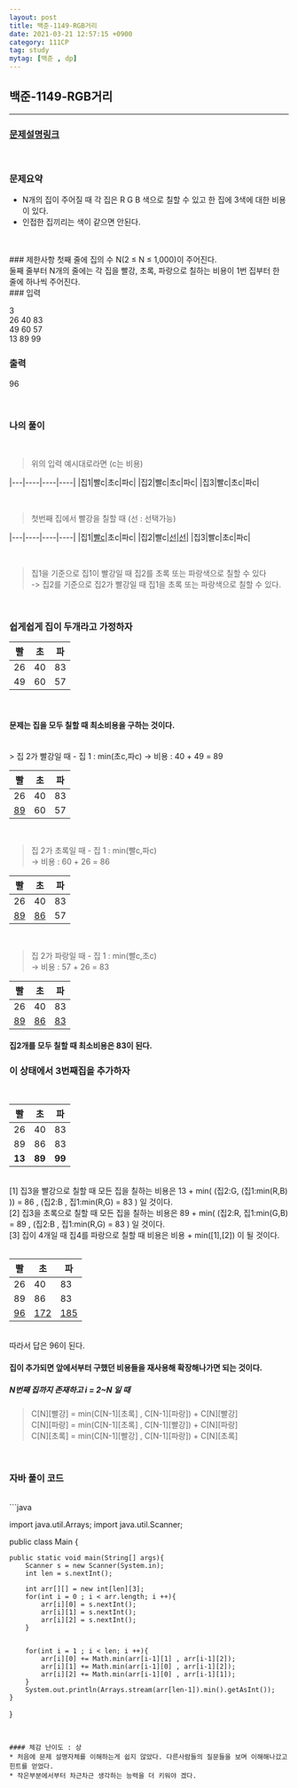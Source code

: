 ```yaml
---
layout: post
title: 백준-1149-RGB거리
date: 2021-03-21 12:57:15 +0900
category: 111CP
tag: study
mytag: [백준 , dp]
---
```


## 백준-1149-RGB거리

---
### [문제설명링크   ](https://www.acmicpc.net/problem/1149)
<br>  

### 문제요약
* N개의 집이 주어질 때 각 집은 R G B 색으로 칠할 수 있고 한 집에 3색에 대한 비용이 있다.
* 인접한 집끼리는 색이 같으면 안된다.
<br>  



<br>
### 제한사항
첫째 줄에 집의 수 N(2 ≤ N ≤ 1,000)이 주어진다. <br>
둘째 줄부터 N개의 줄에는 각 집을 빨강, 초록, 파랑으로 칠하는 비용이 1번 집부터 한 줄에 하나씩 주어진다. 

<br>
### 입력

3<br>
26 40 83<br>
49 60 57<br>
13 89 99<br>

  

### 출력

96


<br>

### 나의 풀이<br>  

  
<br>

> 위의 입력 예시대로라면 (c는 비용)  


|---|----|----|----|
|집1|빨c|초c|파c|
|집2|빨c|초c|파c|
|집3|빨c|초c|파c|

<br>

> 첫번째 집에서 빨강을 칠할 때 (선 : 선택가능)


|---|----|----|----|
|집1|[빨c](#)|초c|파c|
|집2|빨c|[선](#)|[선](#)|
|집3|빨c|초c|파c|  
 
<br>

> 집1을 기준으로 집1이 빨강일 때 집2를 초록 또는 파랑색으로 칠할 수 있다 <br>
-> 집2를 기준으로 집2가 빨강일 때 집1을 초록 또는 파랑색으로 칠할 수 있다.<br>  

<br>  
  
### 쉽게쉽게 집이 두개라고 가정하자

|빨|초|파|
|---|---|---|
|26|40|83|
|49|60|57|  

<br>

#### 문제는 집을 모두 칠할 때 최소비용을 구하는 것이다.  <br>  
  
  

<br>
> 집 2가 빨강일 때 - 집 1 : min(초c,파c)  
-> 비용 : 40 + 49 = 89

|빨|초|파|
|---|---|---|
|26|40|83|
|[89](#)|60|57|  
  
<br>

> 집 2가 초록일 때 - 집 1 : min(빨c,파c)  
-> 비용 : 60 + 26 = 86
  
|빨|초|파|
|---|---|---|
|26|40|83|
|[89](#)|[86](#)|57|  
  
<br>  

> 집 2가 파랑일 때 - 집 1 : min(빨c,초c)  
-> 비용 : 57 + 26 = 83
  
|빨|초|파|
|---|---|---|
|26|40|83|
|[89](#)|[86](#)|[83](#)|  


#### 집2개를 모두 칠할 때 최소비용은 83이 된다.

### 이 상태에서 3번째집을 추가하자
<br>  

|빨|초|파|
|---|---|---|
|26|40|83|
|89|86|83|
|**13**|**89**|**99**|

<br>
[1] 집3을 빨강으로 칠할 때 모든 집을 칠하는 비용은 13 + min( (집2:G, (집1:min(R,B) )) = 86 , (집2:B , 집1:min(R,G) = 83   ) 일 것이다. <br>
[2] 집3을 초록으로 칠할 때 모든 집을 칠하는 비용은 89 + min( (집2:R, 집1:min(G,B) = 89 , (집2:B , 집1:min(R,G) = 83  ) 일 것이다. <br>
[3] 집이 4개일 때 집4를 파랑으로 칠할 때 비용은 비용 + min([1],[2]) 이 될 것이다. <br>  

<br>  

|빨|초|파|
|---|---|---|
|26|40|83|
|89|86|83|
|[96](#)|[172](#)|[185](#)|
  
<br>
따라서 답은 96이 된다.

<br>  

#### 집이 추가되면 앞에서부터 구했던 비용들을 재사용해 확장해나가면 되는 것이다.
  
##### N번째 집까지 존재하고  i = 2~N 일 때<br>  

> C[N][빨강] = min(C[N-1][초록] , C[N-1][파랑]) + C[N][빨강]<br>
> C[N][파랑] = min(C[N-1][초록] , C[N-1][빨강]) + C[N][파랑]<br>
> C[N][초록] = min(C[N-1][빨강] , C[N-1][파랑]) + C[N][초록]<br>



<br>  


### 자바 풀이 코드  

<br>
```java

import java.util.Arrays;
import java.util.Scanner;

public class Main {

    public static void main(String[] args){
        Scanner s = new Scanner(System.in);
        int len = s.nextInt();

        int arr[][] = new int[len][3];
        for(int i = 0 ; i < arr.length; i ++){
            arr[i][0] = s.nextInt();
            arr[i][1] = s.nextInt();
            arr[i][2] = s.nextInt();
        }


        for(int i = 1 ; i < len; i ++){
            arr[i][0] += Math.min(arr[i-1][1] , arr[i-1][2]);
            arr[i][1] += Math.min(arr[i-1][0] , arr[i-1][2]);
            arr[i][2] += Math.min(arr[i-1][0] , arr[i-1][1]);
        }
        System.out.println(Arrays.stream(arr[len-1]).min().getAsInt());
    }

}

```


#### 체감 난이도 : 상
* 처음에 문제 설명자체를 이해하는게 쉽지 않았다. 다른사람들의 질문들을 보며 이해해나갔고 힌트를 얻었다.
* 작은부분에서부터 차근차근 생각하는 능력을 더 키워야 겠다.

